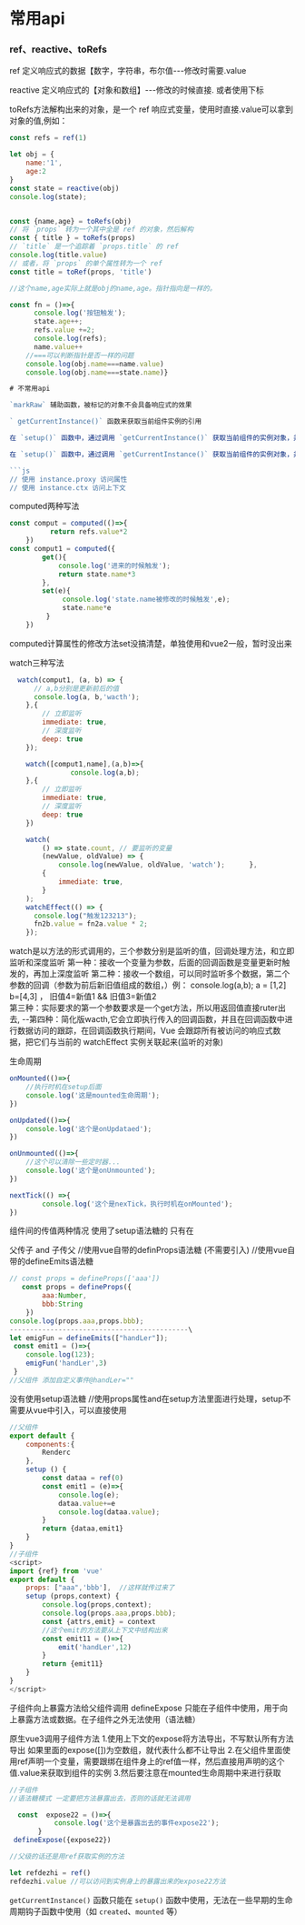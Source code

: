 # 常用api

### ref、reactive、toRefs


ref 定义响应式的数据【数字，字符串，布尔值---修改时需要.value

reactive 定义响应式的【对象和数组】---修改的时候直接.  或者使用下标

toRefs方法解构出来的对象，是一个 ref 响应式变量，使用时直接.value可以拿到对象的值,例如：

```js
const refs = ref(1)

let obj = {
    name:'1',
    age:2
}
const state = reactive(obj)
console.log(state);


const {name,age} = toRefs(obj)
// 将 `props` 转为一个其中全是 ref 的对象，然后解构
const { title } = toRefs(props)
// `title` 是一个追踪着 `props.title` 的 ref
console.log(title.value)
// 或者，将 `props` 的单个属性转为一个 ref
const title = toRef(props, 'title')

//这个name,age实际上就是obj的name,age。指针指向是一样的。

const fn = ()=>{
      console.log('按钮触发');
      state.age++; 
      refs.value +=2;
      console.log(refs);
      name.value++
    //===可以判断指针是否一样的问题
    console.log(obj.name===name.value) 						
    console.log(obj.name===state.name)}

# 不常用api

`markRaw` 辅助函数，被标记的对象不会具备响应式的效果

` getCurrentInstance()` 函数来获取当前组件实例的引用

在 `setup()` 函数中，通过调用 `getCurrentInstance()` 获取当前组件的实例对象，并将其赋值给 `instance` 变量，

在 `setup()` 函数中，通过调用 `getCurrentInstance()` 获取当前组件的实例对象，并将其赋值给 `instance` 变量在 `setup()` 函数中

```js
// 使用 instance.proxy 访问属性
// 使用 instance.ctx 访问上下文
```

computed两种写法
```js
const comput = computed(()=>{
          return refs.value*2
    })
const comput1 = computed({
        get(){
            console.log('进来的时候触发');
            return state.name*3
        },
        set(e){
             console.log('state.name被修改的时候触发',e);
             state.name*e
         }
    })
```
computed计算属性的修改方法set没搞清楚，单独使用和vue2一般，暂时没出来

watch三种写法
```js
  watch(comput1, (a, b) => {
      // a,b分别是更新前后的值
      console.log(a, b,'wacth');
    },{
        // 立即监听
        immediate: true,
        // 深度监听
        deep: true
    });

    watch([comput1,name],(a,b)=>{
               console.log(a,b);
    },{
        // 立即监听
        immediate: true,
        // 深度监听
        deep: true
    })

    watch(
        () => state.count, // 要监听的变量
        (newValue, oldValue) => {
            console.log(newValue, oldValue, 'watch');      },
        {
            immediate: true,
        }
    );
    watchEffect(() => {
      console.log("触发123213");
      fn2b.value = fn2a.value * 2;
    });

```
watch是以方法的形式调用的，三个参数分别是监听的值，回调处理方法，和立即监听和深度监听
第一种：接收一个变量为参数，后面的回调函数是变量更新时触发的，再加上深度监听
第二种：接收一个数组，可以同时监听多个数据，第二个参数的回调（参数为前后新旧值组成的数组，）例：      console.log(a,b); a = [1,2]   b=[4,3] ，
旧值4=新值1   &&    旧值3=新值2   
第三种：实际要求的第一个参数要求是一个get方法，所以用返回值直接ruter出去,
--第四种：简化版wacth,它会立即执行传入的回调函数，并且在回调函数中进行数据访问的跟踪，在回调函数执行期间，Vue 会跟踪所有被访问的响应式数据，把它们与当前的 watchEffect 实例关联起来(监听的对象)


生命周期
```js
onMounted(()=>{
    //执行时机在setup后面
    console.log('这是mounted生命周期');
})

onUpdated(()=>{
    console.log('这个是onUpdataed');
})

onUnmounted(()=>{
    //这个可以清除一些定时器...
    console.log('这个是onUnmounted');
})

nextTick(() =>{
        console.log('这个是nexTick，执行时机在onMounted');
})
```

组件间的传值两种情况
使用了setup语法糖的
只有在

父传子   and  子传父
//使用vue自带的definProps语法糖 (不需要引入)
//使用vue自带的defineEmits语法糖
```js
// const props = defineProps(['aaa'])
   const props = defineProps({
        aaa:Number,
        bbb:String
    })
console.log(props.aaa,props.bbb);
--------------------------------------------\
let emigFun = defineEmits(["handLer"]);
 const emit1 = ()=>{
    console.log(123);
    emigFun('handLer',3)
 }
//父组件 添加自定义事件@handLer=""

```
没有使用setup语法糖
//使用props属性and在setup方法里面进行处理，setup不需要从vue中引入，可以直接使用
```js
//父组件
export default {
    components:{
        Renderc
    },
    setup () {
        const dataa = ref(0)
        const emit1 = (e)=>{
            console.log(e);
            dataa.value+=e
            console.log(dataa.value);
        }
        return {dataa,emit1}
    }
}
//子组件
<script>
import {ref} from 'vue'
export default {
    props: ["aaa",'bbb'],  //这样就传过来了
    setup (props,context) {
        console.log(props,context);
        console.log(props.aaa,props.bbb);
        const {attrs,emit} = context
        //这个emit的方法要从上下文中结构出来
        const emit11 = ()=>{
            emit('handLer',12)
        }
        return {emit11}
    }
}
</script>
```
子组件向上暴露方法给父组件调用
defineExpose 只能在子组件中使用，用于向上暴露方法或数据。在子组件之外无法使用（语法糖）

原生vue3调用子组件方法
1.使用上下文的expose将方法导出，不写默认所有方法导出
如果里面的expose([])为空数组，就代表什么都不让导出
2.在父组件里面使用ref声明一个变量，需要跟绑在组件身上的ref值一样，然后直接用声明的这个值.value来获取到组件的实例
3.然后要注意在mounted生命周期中来进行获取


 ```js
//子组件
//语法糖模式 一定要把方法暴露出去，否则的话就无法调用

   const  expose22 = ()=>{
            console.log('这个是暴露出去的事件expose22');
        }
  defineExpose({expose22})  

//父级的话还是用ref获取实例的方法

let refdezhi = ref()
refdezhi.value //可以访问到实例身上的暴露出来的expose22方法
 ```




`getCurrentInstance()` 函数只能在 `setup()` 函数中使用，无法在一些早期的生命周期钩子函数中使用（如 `created`、`mounted` 等）